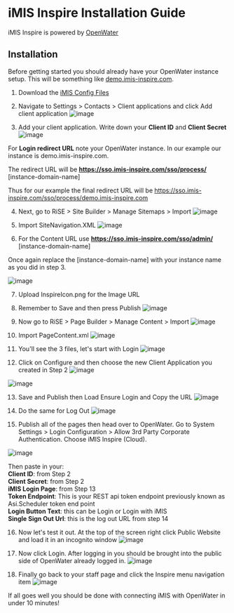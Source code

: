 # iMIS Inspire Installation Guide

iMIS Inspire is powered by [OpenWater](https://www.getopenwater.com)

## Installation

Before getting started you should already have your OpenWater instance setup.  This will be something like [demo.imis-inspire.com](#).

1. Download the [iMIS Config Files](https://github.com/getopenwater/iMis.Inspire.Samples/blob/master/InitialConfig/InitialConfig.zip?raw=true)

2. Navigate to Settings > Contacts > Client applications and click Add client application
![image](https://user-images.githubusercontent.com/7950956/80551244-d92b2200-8990-11ea-82d9-d784919faa49.png)

3. Add your client application. Write down your **Client ID** and **Client Secret**
![image](https://user-images.githubusercontent.com/7950956/80551271-f2cc6980-8990-11ea-9b51-bb7cea0691cd.png)



For **Login redirect URL** note your OpenWater instance.  In our example our instance is demo.imis-inspire.com.  

  
The redirect URL will be **https://sso.imis-inspire.com/sso/process/** [instance-domain-name]  
  
Thus for our example the final redirect URL will be https://sso.imis-inspire.com/sso/process/demo.imis-inspire.com  
  
4. Next, go to RiSE > Site Builder > Manage Sitemaps > Import
![image](https://user-images.githubusercontent.com/7950956/80551312-11cafb80-8991-11ea-8725-04ff3501db87.png)

5.  Import SiteNavigation.XML
![image](https://user-images.githubusercontent.com/7950956/80551339-25766200-8991-11ea-9fe3-1b09c1304df9.png)

6. For the Content URL use **https://sso.imis-inspire.com/sso/admin/** [instance-domain-name]  
  
Once again replace the [instance-domain-name] with your instance name as you did in step 3.  

![image](https://user-images.githubusercontent.com/7950956/80551390-50f94c80-8991-11ea-8ea9-013a7c90b717.png)

7.  Upload InspireIcon.png for the Image URL  

8. Remember to Save and then press Publish
![image](https://user-images.githubusercontent.com/7950956/80551422-6bcbc100-8991-11ea-8286-e34d1d3292bb.png)  

9. Now go to RiSE > Page Builder > Manage Content > Import
![image](https://user-images.githubusercontent.com/7950956/80551483-99186f00-8991-11ea-9a63-0794c79b8809.png)

10. Import PageContent.xml
![image](https://user-images.githubusercontent.com/7950956/80551570-dbda4700-8991-11ea-8102-57c01775a21d.png)

11. You'll see the 3 files, let's start with Login
![image](https://user-images.githubusercontent.com/7950956/80551588-ea286300-8991-11ea-8522-61cf40fd299b.png)


12. Click on Configure and then choose the new Client Application you created in Step 2
![image](https://user-images.githubusercontent.com/7950956/80551617-07f5c800-8992-11ea-8b0b-8b6d2ed7fc1b.png)

![image](https://user-images.githubusercontent.com/7950956/80551623-12b05d00-8992-11ea-8c7d-fed125cd2cf8.png)  

13. Save and Publish then Load Ensure Login and Copy the URL
![image](https://user-images.githubusercontent.com/7950956/80551661-35427600-8992-11ea-801a-25316911fb1c.png)

14. Do the same for Log Out
![image](https://user-images.githubusercontent.com/7950956/80551690-55723500-8992-11ea-8803-0e5327492beb.png)

15. Publish all of the pages then head over to OpenWater.  Go to System Settings > Login Configuration > Allow 3rd Party Corporate Authentication.  Choose iMIS Inspire (Cloud).

![image](https://user-images.githubusercontent.com/7950956/80551710-6753d800-8992-11ea-86dc-7eeb051f8ca8.png)  
  
Then paste in your:  
**Client ID**: from Step 2  
**Client Secret**: from Step 2  
**iMIS Login Page**: from Step 13  
**Token Endpoint**: This is your REST api token endpoint previously known as Asi.Scheduler token end point  
**Login Button Text**: this can be Login or Login with iMIS  
**Single Sign Out Url**: this is the log out URL from step 14  

16. Now let's test it out.  At the top of the screen right click Public Website and load it in an incognito window
![image](https://user-images.githubusercontent.com/7950956/80551720-7044a980-8992-11ea-81ca-dc9be6ef4390.png)  

17. Now click Login.  After logging in you should be brought into the public side of OpenWater already logged in.
![image](https://user-images.githubusercontent.com/7950956/80551733-79ce1180-8992-11ea-8728-ffabdef1bf65.png)


18. Finally go back to your staff page and click the Inspire menu navigation item
![image](https://user-images.githubusercontent.com/7950956/80551756-8d797800-8992-11ea-94c1-a58ab2ef1cf1.png)

If all goes well you should be done with connecting iMIS with OpenWater in under 10 minutes!
